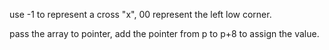 use -1 to represent a cross "x", 00 represent the left low corner.

pass the array to pointer, add the pointer from p to p+8 to assign the value.
